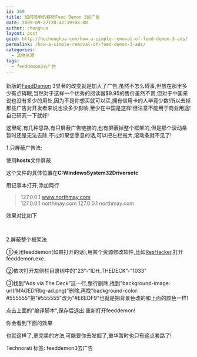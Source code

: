 ```yaml
---
id: 369
title: 如何简单的移除Feed Demon 3的广告
date: 2009-09-27T20:42:39+08:00
author: chonghua
layout: post
guid: http://hechonghua.com/how-a-simple-removal-of-feed-demon-3-ads/
permalink: /how-a-simple-removal-of-feed-demon-3-ads/
categories:
  - 其他资源
tags:
  - feeddemon3去广告
---
```

#### [](http://www.newsgator.com/individuals/feeddemon/default.aspx)

新版的<a title="FeedDemon" href="http://www.newsgator.com/individuals/feeddemon/default.aspx" target="_blank">FeedDemon</a> 3显著的改变就是加入了广告,虽然不怎么碍事,但放在那里多少有点碍眼,当然对于这样一个优秀的阅读器$9.95的售价虽然不贵,但对于中国来说也没有多少的用处,因为不是你想买就可以买,拥有信用卡的人毕竟少数!所以去掉那些广告对开发者来说也没多少影响,至少在中国是这样!但注意不能用于商业用途!自己研究一下就好!

<!--more-->

这里呢,有几种思路,有只屏蔽广告链接的,也有屏蔽掉整个框架的,但是那个滚动条暂时还是无法去除,不过如果您愿意的话,可以把左栏拖大,滚动条就不见了!

1.只屏蔽广告法:

使用**hosts**文件屏蔽

这个文件的具体位置在**C:WindowsSystem32Driversetc**

用记事本打开,添加两行

> 127.0.0.1 www.northmay.com  
> 127.0.0.1 northmay.com 127.0.0.1 northmay.com

效果对比如下</p> 

&#160;

2.屏蔽整个框架法

①关闭feeddemon(如果打开的话),用某个资源修改软件,比如<a href="http://angusj.com/resourcehacker/" target="_blank">ResHacker</a>,打开feeddemon.exe.

②依次打开左侧栏目录树中的"23"-“IDH_THEDECK”-"1033"

③找到“Ads via The Deck”这一行,整行删除,找到"background-image: url($IMAGEDIR$bg-ad.png)"删除,再找"background-color: #555555"把"#555555"改为"#E6EDF9"也就是把背景色改的和上面的颜色一样!

点击上面的"编译脚本",保存后退出.重新打开feeddemon!

你会看到下面的效果</p> </p> 

也就这样了,更完美的方法,可能要你去发掘了,重华暂时也只有这点套路了!

<div style="padding-bottom: 0px; margin: 0px; padding-left: 0px; padding-right: 0px; display: inline; float: none; padding-top: 0px" id="scid:0767317B-992E-4b12-91E0-4F059A8CECA8:9e689ddc-c284-4e04-ab8a-9f8b2af0cf2c" class="wlWriterEditableSmartContent">
  Technorati 标签: feeddemon3去广告
</div>